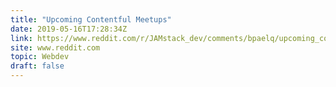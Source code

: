 ```yaml
---
title: "Upcoming Contentful Meetups"
date: 2019-05-16T17:28:34Z
link: https://www.reddit.com/r/JAMstack_dev/comments/bpaelq/upcoming_contentful_meetups/?utm_medium=RSS&utm_source=hune
site: www.reddit.com
topic: Webdev
draft: false
---
```

